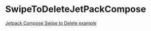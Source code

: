# SwipeToDeleteJetPackCompose
<a href="https://rrtutors.com/tutorials/how-to-create-swipe-to-delete-in-jetpack-compose">Jetpack Compose Swipe to Delete example </a>
